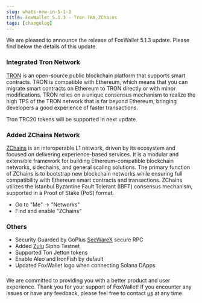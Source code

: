 ```yaml
---
slug: whats-new-in-5-1-3
title: FoxWallet 5.1.3 - Tron TRX,ZChains
tags: [changelog]
---
```


We are pleased to announce the release of FoxWallet 5.1.3 update. Please find below the details of this update.

<!--truncate-->

### Integrated Tron Network
[TRON](https://tron.network/) is an open-source public blockchain platform that supports smart contracts. TRON is compatible with Ethereum, which means that you can migrate smart contracts on Ethereum to TRON directly or with minor modifications. TRON relies on a unique consensus mechanism to realize the high TPS of the TRON network that is far beyond Ethereum, bringing developers a good experience of faster transactions.  

Tron TRC20 tokens will be supported in next update.

### Added ZChains Network
[ZChains](https://www.zchains.com/) is an interoperable L1 network, driven by its ecosystem and focused on delivering experience-based services. It is a modular and extensible framework for building Ethereum-compatible blockchain networks, sidechains, and general scaling solutions. The primary function of ZChains is to bootstrap new blockchain networks while ensuring full compatibility with Ethereum smart contracts and transactions. ZChains utilizes the Istanbul Byzantine Fault Tolerant (IBFT) consensus mechanism, supported in a Proof of Stake (PoS) format.  

- Go to "Me" -> "Networks"
- Find and enable "ZChains"

### Others
- Security Guarded by GoPlus [SecWareX](https://secwarex.io/) secure RPC
- Added [Zulu](https://zulunetwork.io/) Sipho Testnet
- Supported Ton Jetton tokens
- Enable Aleo and IronFish by default
- Updated FoxWallet logo when connecting Solana DApps

### 
We are committed to providing you with a better product and user experience. Thank you for your support of FoxWallet! If you encounter any issues or have any feedback, please feel free to contact [us](mailto:contact@foxwallet.com) at any time.